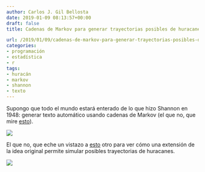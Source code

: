 ```yaml
---
author: Carlos J. Gil Bellosta
date: 2019-01-09 08:13:57+00:00
draft: false
title: Cadenas de Markov para generar trayectorias posibles de huracanes

url: /2019/01/09/cadenas-de-markov-para-generar-trayectorias-posibles-de-huracanes/
categories:
- programación
- estadística
- r
tags:
- huracán
- markov
- shannon
- texto
---
```


Supongo que todo el mundo estará enterado de lo que hizo Shannon en 1948: generar texto automático usando cadenas de Markov (el que no, que mire [esto](https://fulmicoton.com/posts/shannon-markov/)).

![](/wp-uploads/2019/01/shannon_text.png#center)

El que no, que eche un vistazo a [esto](https://freakonometrics.hypotheses.org/17113) otro para ver cómo una extensión de la idea original permite simular posibles trayectorias de huracanes.

![](/wp-uploads/2019/01/shannon_huracanes.png#center)